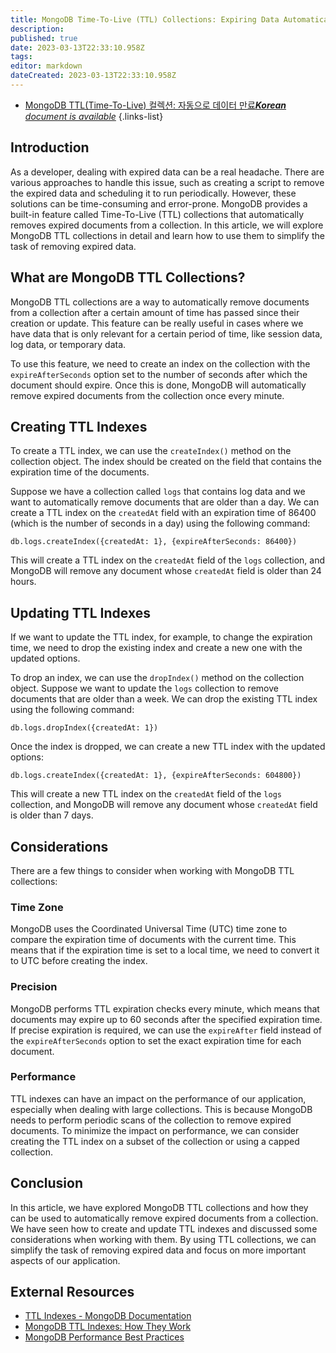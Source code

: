 ```yaml
---
title: MongoDB Time-To-Live (TTL) Collections: Expiring Data Automatically
description: 
published: true
date: 2023-03-13T22:33:10.958Z
tags: 
editor: markdown
dateCreated: 2023-03-13T22:33:10.958Z
---
```


- [MongoDB TTL(Time-To-Live) 컬렉션: 자동으로 데이터 만료***Korean** document is available*](/ko/Knowledge-base/NoSQL/mongodb-time-to-live-ttl-collections-expiring-data-automatically)
{.links-list}

## Introduction

As a developer, dealing with expired data can be a real headache. There are various approaches to handle this issue, such as creating a script to remove the expired data and scheduling it to run periodically. However, these solutions can be time-consuming and error-prone. MongoDB provides a built-in feature called Time-To-Live (TTL) collections that automatically removes expired documents from a collection. In this article, we will explore MongoDB TTL collections in detail and learn how to use them to simplify the task of removing expired data.

## What are MongoDB TTL Collections?

MongoDB TTL collections are a way to automatically remove documents from a collection after a certain amount of time has passed since their creation or update. This feature can be really useful in cases where we have data that is only relevant for a certain period of time, like session data, log data, or temporary data.

To use this feature, we need to create an index on the collection with the `expireAfterSeconds` option set to the number of seconds after which the document should expire. Once this is done, MongoDB will automatically remove expired documents from the collection once every minute.

## Creating TTL Indexes

To create a TTL index, we can use the `createIndex()` method on the collection object. The index should be created on the field that contains the expiration time of the documents.

Suppose we have a collection called `logs` that contains log data and we want to automatically remove documents that are older than a day. We can create a TTL index on the `createdAt` field with an expiration time of 86400 (which is the number of seconds in a day) using the following command:

```{javascript}
db.logs.createIndex({createdAt: 1}, {expireAfterSeconds: 86400})
```

This will create a TTL index on the `createdAt` field of the `logs` collection, and MongoDB will remove any document whose `createdAt` field is older than 24 hours.

## Updating TTL Indexes

If we want to update the TTL index, for example, to change the expiration time, we need to drop the existing index and create a new one with the updated options.

To drop an index, we can use the `dropIndex()` method on the collection object. Suppose we want to update the `logs` collection to remove documents that are older than a week. We can drop the existing TTL index using the following command:

```{javascript}
db.logs.dropIndex({createdAt: 1})
```

Once the index is dropped, we can create a new TTL index with the updated options:

```{javascript}
db.logs.createIndex({createdAt: 1}, {expireAfterSeconds: 604800})
```

This will create a new TTL index on the `createdAt` field of the `logs` collection, and MongoDB will remove any document whose `createdAt` field is older than 7 days.

## Considerations

There are a few things to consider when working with MongoDB TTL collections:

### Time Zone

MongoDB uses the Coordinated Universal Time (UTC) time zone to compare the expiration time of documents with the current time. This means that if the expiration time is set to a local time, we need to convert it to UTC before creating the index.

### Precision

MongoDB performs TTL expiration checks every minute, which means that documents may expire up to 60 seconds after the specified expiration time. If precise expiration is required, we can use the `expireAfter` field instead of the `expireAfterSeconds` option to set the exact expiration time for each document.

### Performance

TTL indexes can have an impact on the performance of our application, especially when dealing with large collections. This is because MongoDB needs to perform periodic scans of the collection to remove expired documents. To minimize the impact on performance, we can consider creating the TTL index on a subset of the collection or using a capped collection.

## Conclusion

In this article, we have explored MongoDB TTL collections and how they can be used to automatically remove expired documents from a collection. We have seen how to create and update TTL indexes and discussed some considerations when working with them. By using TTL collections, we can simplify the task of removing expired data and focus on more important aspects of our application.

## External Resources

- [TTL Indexes - MongoDB Documentation](https://docs.mongodb.com/manual/core/index-ttl/)
- [MongoDB TTL Indexes: How They Work](https://www.mongodb.com/blog/post/mongodb-time-to-live-ttl-collections-how-they-work)
- [MongoDB Performance Best Practices](https://docs.mongodb.com/manual/administration/performance-best-practices/)